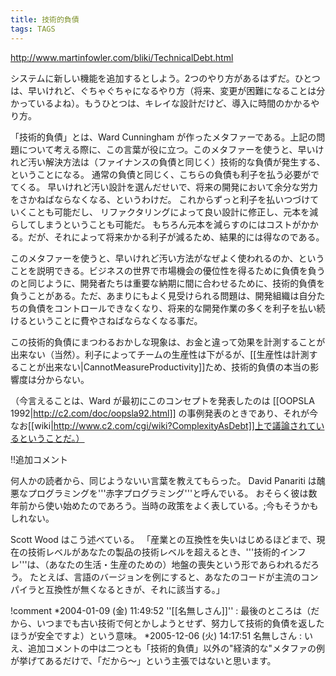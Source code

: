 ```yaml
---
title: 技術的負債
tags: TAGS
---
```


http://www.martinfowler.com/bliki/TechnicalDebt.html

システムに新しい機能を追加するとしよう。2つのやり方があるはずだ。ひとつは、早いけれど、ぐちゃぐちゃになるやり方（将来、変更が困難になることは分かっているよね）。もうひとつは、キレイな設計だけど、導入に時間のかかるやり方。

「技術的負債」とは、Ward Cunningham が作ったメタファーである。上記の問題について考える際に、この言葉が役に立つ。このメタファーを使うと、早いけれど汚い解決方法は（ファイナンスの負債と同じく）技術的な負債が発生する、ということになる。
通常の負債と同じく、こちらの負債も利子を払う必要がでてくる。
早いけれど汚い設計を選んだせいで、将来の開発において余分な労力をさかねばならなくなる、というわけだ。
これからずっと利子を払いつづけていくことも可能だし、
リファクタリングによって良い設計に修正し、元本を減らしてしまうということも可能だ。
もちろん元本を減らすのにはコストがかかる。だが、それによって将来かかる利子が減るため、結果的には得なのである。

このメタファーを使うと、早いけれど汚い方法がなぜよく使われるのか、ということを説明できる。ビジネスの世界で市場機会の優位性を得るために負債を負うのと同じように、開発者たちは重要な納期に間に合わせるために、技術的負債を負うことがある。ただ、あまりにもよく見受けられる問題は、開発組織は自分たちの負債をコントロールできなくなり、将来的な開発作業の多くを利子を払い続けるということに費やさねばならなくなる事だ。

この技術的負債にまつわるおかしな現象は、お金と違って効果を計測することが出来ない（当然）。利子によってチームの生産性は下がるが、[[生産性は計測することが出来ない|CannotMeasureProductivity]]ため、技術的負債の本当の影響度は分からない。

（今言えることは、Ward が最初にこのコンセプトを発表したのは [[OOPSLA 1992|http://c2.com/doc/oopsla92.html]] の事例発表のときであり、それが今なお[[wiki|http://www.c2.com/cgi/wiki?ComplexityAsDebt]]上で議論されているということだ。）

!!追加コメント

何人かの読者から、同じようないい言葉を教えてもらった。
David Panariti は醜悪なプログラミングを'''赤字プログラミング'''と呼んでいる。
おそらく彼は数年前から使い始めたのであろう。当時の政策をよく表している。;今もそうかもしれない。

Scott Wood はこう述べている。
「産業との互換性を失いはじめるほどまで、現在の技術レベルがあなたの製品の技術レベルを超えるとき、'''技術的インフレ'''は、（あなたの生活・生産のための）地盤の喪失という形であらわれるだろう。
たとえば、言語のバージョンを例にすると、あなたのコードが主流のコンパイラと互換性が無くなるときが、それに該当する。」

!comment
*2004-01-09 (金) 11:49:52 ''[[名無しさん]]'' : 最後のところは（だから、いつまでも古い技術で何とかしようとせず、努力して技術的負債を返したほうが安全ですよ）という意味。
*2005-12-06 (火) 14:17:51 名無しさん : いえ、追加コメントの中は二つとも「技術的負債」以外の"経済的な"メタファの例が挙げてあるだけで、「だから〜」という主張ではないと思います。
